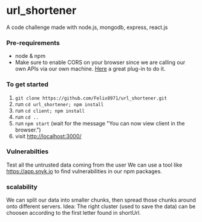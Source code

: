 # url_shortener

A code challenge made with node.js, mongodb, express, react.js

### Pre-requirements
- node & npm 
- Make sure to enable CORS on your browser since we are calling our own APIs via our own machine. 
  [Here](https://chrome.google.com/webstore/detail/allow-control-allow-origi/nlfbmbojpeacfghkpbjhddihlkkiljbi?hl=en) a great plug-in to do it.

### To get started

1. `git clone https://github.com/Felix8971/url_shortener.git`
2. run `cd url_shortener; npm install` 
3. run `cd client; npm install` 
4. run `cd ..` 
5. run `npm start` (wait for the message "You can now view client in the browser.")
6. visit <http://localhost:3000/> 

### Vulnerabilties
Test all the untrusted data coming from the user
We can use a tool like https://app.snyk.io to find vulnerabilities in our npm packages.
  
### scalability
We can split our data into smaller chunks, then spread those chunks around onto different servers.
Idea: The right cluster (used to save the data) can be choosen according to the first letter found in shortUrl.
 